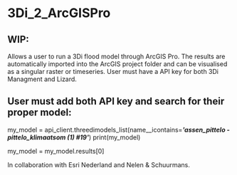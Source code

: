 # 3Di_2_ArcGISPro
## WIP:
Allows a user to run a 3Di flood model through ArcGIS Pro. The results are automatically imported into the ArcGIS project folder and can be visualised as a singular raster or timeseries.
User must have a API key for both 3Di Managment and Lizard.

## User must add both API key and search for their proper model:

my_model = api_client.threedimodels_list(name__icontains=***'_assen_pittelo - pittelo_klimaatsom (1) #19_'***)
print(my_model)

my_model = my_model.results[0]

In collaboration with Esri Nederland and Nelen & Schuurmans.
